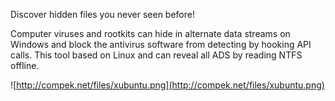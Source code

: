 Discover hidden files you never seen before!

Computer viruses and rootkits can hide in alternate data streams on Windows and block the antivirus software from detecting by hooking API calls.
This tool based on Linux and can reveal all ADS by reading NTFS offline.

![http://compek.net/files/xubuntu.png](http://compek.net/files/xubuntu.png)